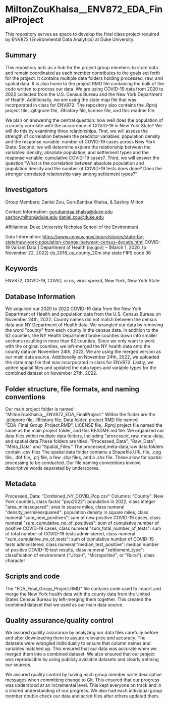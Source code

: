 # MiltonZouKhalsa__ENV872_EDA_FinalProject

This repository serves as space to develop the final class project required by ENV872 (Environmental Data Analytics) at Duke University.

## Summary

This repository acts as a hub for the project group members to store data and remain coordinated as each member contributes to the goals set forth for the project.  It contains multiple data folders holding processed, raw, and spatial data.  It is also home to the project RMD file containing the bulk of the code written to process our data.  We are using COVID-19 data from 2020 to 2022 collected from the U.S. Census Bureau and the New York Department of Health. Additionally, we are using the state map file that was incorporated in class for ENV872.  The repository also contains the .Rproj project file, .gitignore file, .Rhistory file, license file, and this readme file.

We plan on answering the central question: how well does the population of a county correlate with the occurrence of COVID-19 in New York State?  We will do this by examining three relationships.  First, we will assess the strength of correlation between the predictor variables: population density and the response variable: number of COVID-19 cases across New York State.  Second, we will determine explore the relationship between the variables: density, absolute population,
and settlement types and the response variable: cumulative COVID-19 cases?.  Third, we will answer the question,"What is the correlation between absolute population and population density 
and the number of COVID-19 tests does done? Does the stronger correlated 
relationship vary among settlement types?"

## Investigators

Group Members:
Danlei Zou, GuruBandaa Khalsa, & Sashoy Milton

Contact Information:
gurubandaa.khalsa@duke.edu
sashoy.milton@duke.edu
danlei.zou@duke.edu

Affiliations: Duke University Nicholas School of the Environment

Data Information:
https://www.census.gov/library/stories/state-by-state/new-york-population-change-between-census-decade.html
COVID-19 Variant Data | Department of Health (ny.gov) – (March 1, 2020,  to November 22, 2022)
cb_2018_us_county_20m.shp state FIPS code 36

## Keywords

ENV872, COVID-19, COVID, virus, virus spread, New York, New York State

## Database Information

We acquired our 2020 to 2022 COVID-19 data from the New York Department of Health and population data from the U.S. Census Bureau on November 24th, 2022.  County names did not match between the census data and NY Department of Health data.  We wrangled our data by removing the word "county" from each county in the census data.  In addition to the 62 counties, the NY Health Department broke counties down into smaller sections resulting in more than 62 counties.  Since we only want to work with the original counties, we left-merged the NY health data onto the county data on November 24th, 2022.  We are using the merged version as our main data source.  Additionally on November 24th, 2022, we uploaded the state map file that was incorporated in class for ENV872.  Lastly, we added spatial files and updated the data types and variable types for the combined dataset on November 27th, 2022.

## Folder structure, file formats, and naming conventions 

Our main project folder is named "MiltonZouKhalsa__ENV872_EDA_FinalProject."  Within the folder are the  .gitignore file, .Rhistory file, Data folder, project RMD file named "EDA_Final_Group_Project.RMD", LICENSE file, .Rproj project file named the same as the main project folder, and this README.md file.  We organized our data files within multiple data folders, including "processed, raw, meta-data, and spatial data.These folders are titled, "Processed_Data", "Raw_Data", "Meta_Data" and "Spatial_Files."  The processed,meta-data,raw data folders contain .csv files  The spatial data folder contains a Shapefile.URL file, .cpg file, .dbf file, .prj file, a few .shp files, and a .shx file.  These allow for spatial processing to be conducted.  Our file naming conventions involve descriptive words separated by underscores.

## Metadata

Processed_Data: "Combined_NY_COVID_Pop.csv"
Columns:
"County": New York counties, class factor
"pop2022": population in 2022, class integer
"area_milessquared": area in square miles, class numeral
"density_permilessquared": population density in square miles, class numeral
"sum_new_positives": sum of new positive COVID-19 cases, class numeral
"sum_cumulative_no_of_positives": sum of cumulative number of positive COVID-19 cases, class numeral "sum_total_number_of_tests": sum of total number of COVID-19 tests administered, class numeral
"sum_cumulative_no_of_tests": sum of cumulative number of COVID-19 tests administered, class numeral
"median_test_positive": median number of positive COVID-19 test results, class numeral
"settlement_type": classification of environment ("Urban", "Micropolitan", or "Rural"), class character



## Scripts and code

The "EDA_Final_Group_Project.RMD" file contains code used to import and merge the New York health data with the county data from the United States Census Bureau by left-merging them together.  This created the combined dataset that we used as our main data source.

## Quality assurance/quality control

We assured quality assurance by analyzing our data files carefully before and after downloading them to assure relevance and accuracy.  The datasets were wrangled individually to ensure that column names and variables matched up.  This ensured that our data was accurate when we merged them into a combined dataset.  We also ensured that our project was reproducible by using publicly available datasets and clearly defining our sources.

We assured quality control by having each group member write descriptive messages when committing change to Git.  This ensured that our progress was understood at an incremental level.  This kept everyone on track and in a shared understanding of our progress.  We also had each individual group member double check our data and script files after others updated them.
